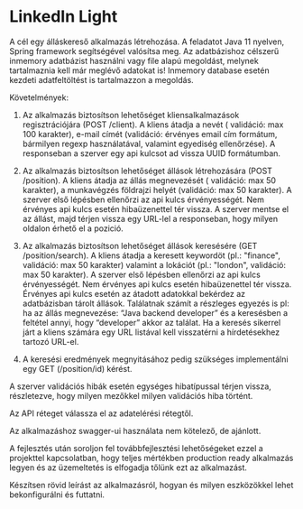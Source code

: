 # LinkedIn Light

A cél egy álláskereső alkalmazás létrehozása. A feladatot Java 11 nyelven, Spring framework segítségével valósítsa meg.
Az adatbázishoz célszerű inmemory adatbázist használni vagy file alapú megoldást, melynek tartalmaznia kell már meglévő
adatokat is! Inmemory database esetén kezdeti adatfeltöltést is tartalmazzon a megoldás.

Követelmények:

1. Az alkalmazás biztosítson lehetőséget kliensalkalmazások regisztrációjára (POST /client). A kliens átadja a nevét (
   validáció: max 100 karakter), e-mail címét (validáció: érvényes email cím formátum, bármilyen regexp használatával,
   valamint egyediség ellenőrzése). A responseban a szerver egy api kulcsot ad vissza UUID formátumban.

2. Az alkalmazás biztosítson lehetőséget állások létrehozására (POST /position). A kliens átadja az állás megnevezését (
   validáció: max 50 karakter), a munkavégzés földrajzi helyét (validáció:
   max 50 karakter). A szerver első lépésben ellenőrzi az api kulcs érvényességét. Nem érvényes api kulcs esetén
   hibaüzenettel tér vissza. A szerver mentse el az állást, majd térjen vissza egy URL-lel a responseban, hogy milyen
   oldalon érhető el a pozició.

3. Az alkalmazás biztosítson lehetőséget állások keresésére (GET /position/search). A kliens átadja a keresett
   keywordöt (pl.: &quot;finance&quot;, validáció: max 50 karakter) valamint a lokációt (pl.:
   &quot;london&quot;, validáció: max 50 karakter). A szerver első lépésben ellenőrzi az api kulcs érvényességét. Nem
   érvényes api kulcs esetén hibaüzenettel tér vissza. Érvényes api kulcs esetén az átadott adatokkal bekérdez az
   adatbázisban tárolt állások. Találatnak számít a részleges egyezés is pl: ha az állás megnevezése: “Java backend
   developer” és a keresésben a feltétel annyi, hogy “developer” akkor az találat. Ha a keresés sikerrel járt a kliens
   számára egy URL listával kell visszatérni a hírdetésekhez tartozó URL-el.

4. A keresési eredmények megnyitásához pedig szükséges implementálni egy GET (/position/id)
   kérést.

A szerver validációs hibák esetén egységes hibatípussal térjen vissza, részletezve, hogy milyen mezőkkel milyen
validációs hiba történt.

Az API réteget válassza el az adatelérési rétegtől.

Az alkalmazáshoz swagger-ui használata nem kötelező, de ajánlott.

A fejlesztés után soroljon fel továbbfejlesztési lehetőségeket ezzel a projekttel kapcsolatban, hogy teljes mértékben
production ready alkalmazás legyen és az üzemeltetés is elfogadja tőlünk ezt az alkalmazást.

Készítsen rövid leírást az alkalmazásról, hogyan és milyen eszközökkel lehet bekonfigurálni és futtatni.

